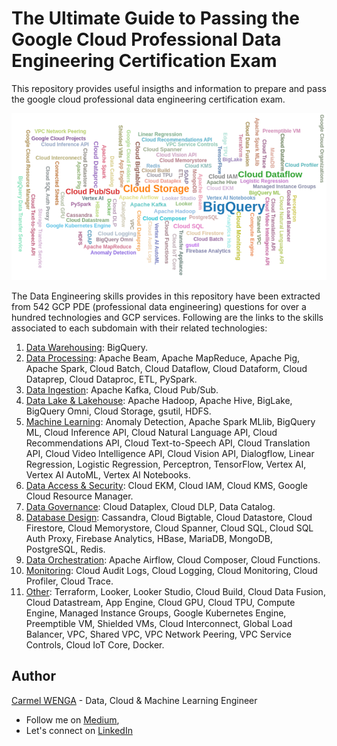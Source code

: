 # The Ultimate Guide to Passing the Google Cloud Professional Data Engineering Certification Exam

This repository provides useful insigths and information to prepare and pass the google cloud professional data engineering certification exam.

<img src="images\Ultimate Guide to GCP PDE Exam-Copie de Related Technologies.drawio.png"/>

The Data Engineering skills provides in this repository have been extracted from 542 GCP PDE (professional data engineering) questions for over a hundred technologies and GCP services. Following are the links to the skills associated to each subdomain with their related technologies:

1. [Data Warehousing](https://github.com/carmel-wenga/The-Ultimate-Guide-to-Passing-the-GCP-Professional-Data-Engineering-Certification-Exam/blob/master/gcp-data-eng-skills/data-warehousing.md): BigQuery.
2. [Data Processing](https://github.com/carmel-wenga/The-Ultimate-Guide-to-Passing-the-GCP-Professional-Data-Engineering-Certification-Exam/blob/master/gcp-data-eng-skills/data-processing.md): Apache Beam, Apache MapReduce, Apache Pig, Apache Spark, Cloud Batch, Cloud Dataflow, Cloud Dataform, Cloud Dataprep, Cloud Dataproc, ETL, PySpark.
3. [Data Ingestion](https://github.com/carmel-wenga/The-Ultimate-Guide-to-Passing-the-GCP-Professional-Data-Engineering-Certification-Exam/blob/master/gcp-data-eng-skills/data-ingestion.md): Apache Kafka, Cloud Pub/Sub.
4. [Data Lake & Lakehouse](https://github.com/carmel-wenga/The-Ultimate-Guide-to-Passing-the-GCP-Professional-Data-Engineering-Certification-Exam/blob/master/gcp-data-eng-skills/data-lake.md): Apache Hadoop, Apache Hive, BigLake, BigQuery Omni, Cloud Storage, gsutil, HDFS.
5. [Machine Learning](https://github.com/carmel-wenga/The-Ultimate-Guide-to-Passing-the-GCP-Professional-Data-Engineering-Certification-Exam/blob/master/gcp-data-eng-skills/machine-learning.md): Anomaly Detection, Apache Spark MLlib, BigQuery ML, Cloud Inference API, Cloud Natural Language API, Cloud Recommendations API, Cloud Text-to-Speech API, Cloud Translation API, Cloud Video Intelligence API, Cloud Vision API, Dialogflow, Linear Regression, Logistic Regression, Perceptron, TensorFlow, Vertex AI, Vertex AI AutoML, Vertex AI Notebooks.
7. [Data Access & Security](https://github.com/carmel-wenga/The-Ultimate-Guide-to-Passing-the-GCP-Professional-Data-Engineering-Certification-Exam/blob/master/gcp-data-eng-skills/data-access-security.md): Cloud EKM, Cloud IAM, Cloud KMS, Google Cloud Resource Manager.
8. [Data Governance](https://github.com/carmel-wenga/The-Ultimate-Guide-to-Passing-the-GCP-Professional-Data-Engineering-Certification-Exam/blob/master/gcp-data-eng-skills/data-governance.md): Cloud Dataplex, Cloud DLP, Data Catalog.
9. [Database Design](https://github.com/carmel-wenga/The-Ultimate-Guide-to-Passing-the-GCP-Professional-Data-Engineering-Certification-Exam/blob/master/gcp-data-eng-skills/database-design.md): Cassandra, Cloud Bigtable, Cloud Datastore, Cloud Firestore, Cloud Memorystore, Cloud Spanner, Cloud SQL, Cloud SQL Auth Proxy, Firebase Analytics, HBase, MariaDB, MongoDB, PostgreSQL, Redis.
10. [Data Orchestration](https://github.com/carmel-wenga/The-Ultimate-Guide-to-Passing-the-GCP-Professional-Data-Engineering-Certification-Exam/blob/master/gcp-data-eng-skills/data-orchestration.md): Apache Airflow, Cloud Composer, Cloud Functions.
11. [Monitoring](https://github.com/carmel-wenga/The-Ultimate-Guide-to-Passing-the-GCP-Professional-Data-Engineering-Certification-Exam/blob/master/gcp-data-eng-skills/monitoring.md): Cloud Audit Logs, Cloud Logging, Cloud Monitoring, Cloud Profiler, Cloud Trace.
12. [Other](https://github.com/carmel-wenga/The-Ultimate-Guide-to-Passing-the-GCP-Professional-Data-Engineering-Certification-Exam/blob/master/gcp-data-eng-skills/others.md): Terraform, Looker, Looker Studio, Cloud Build, Cloud Data Fusion, Cloud Datastream, App Engine, Cloud GPU, Cloud TPU, Compute Engine, Managed Instance Groups, Google Kubernetes Engine, Preemptible VM, Shielded VMs, Cloud Interconnect, Global Load Balancer, VPC, Shared VPC, VPC Network Peering, VPC Service Controls, Cloud IoT Core, Docker.

## Author
[Carmel WENGA](https://www.linkedin.com/in/carmel-christian-wenga-871876178/) - Data, Cloud & Machine Learning Engineer
* Follow me on [Medium](https://medium.com/@carmelwenga),
* Let's connect on [LinkedIn](https://www.linkedin.com/in/carmel-christian-wenga-871876178/)